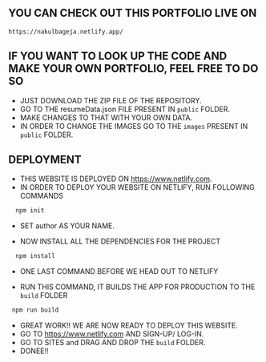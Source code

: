 ## YOU CAN CHECK OUT THIS PORTFOLIO LIVE ON

    https://nakulbageja.netlify.app/

## IF YOU WANT TO LOOK UP THE CODE AND MAKE YOUR OWN PORTFOLIO, FEEL FREE TO DO SO

  - JUST DOWNLOAD THE ZIP FILE OF THE REPOSITORY.
  - GO TO THE resumeData.json FILE PRESENT IN `public` FOLDER.
  - MAKE CHANGES TO THAT WITH YOUR OWN DATA.
  - IN ORDER TO CHANGE THE IMAGES GO TO THE `images` PRESENT IN `public` FOLDER.
 
 ## DEPLOYMENT
  - THIS WEBSITE IS DEPLOYED ON https://www.netlify.com.
  - IN ORDER TO DEPLOY YOUR WEBSITE ON NETLIFY, RUN FOLLOWING COMMANDS
  
  ```bash
    npm init
  ```
  - SET author AS YOUR NAME.
  
  - NOW INSTALL ALL THE DEPENDENCIES FOR THE PROJECT
  
  ```bash
    npm install
  ```
 
  - ONE LAST COMMAND BEFORE WE HEAD OUT TO NETLIFY
  
  - RUN THIS COMMAND, IT BUILDS THE APP FOR PRODUCTION TO THE `build` FOLDER
  
   ```bash
    npm run build
  ```
  
  - GREAT WORK!! WE ARE NOW READY TO DEPLOY THIS WEBSITE.
  - GO TO https://www.netlify.com AND SIGN-UP/ LOG-IN.
  - GO TO SITES and DRAG AND DROP THE `build` FOLDER.
  - DONEE!!
  
  
  
  
